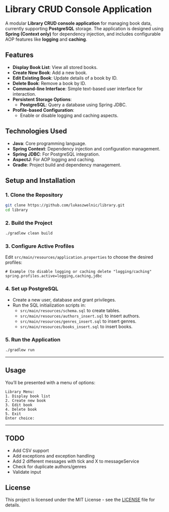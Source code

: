 # Library CRUD Console Application

A modular **Library CRUD console application** for managing book data, currently supporting **PostgreSQL** storage. The application is designed using **Spring (Context only)** for dependency injection, and includes configurable AOP features like **logging** and **caching**.

## Features

- **Display Book List**: View all stored books.
- **Create New Book**: Add a new book.
- **Edit Existing Book**: Update details of a book by ID.
- **Delete Book**: Remove a book by ID.
- **Command-line Interface**: Simple text-based user interface for interaction.
- **Persistent Storage Options**:
  - **PostgreSQL**: Query a database using Spring JDBC.
- **Profile-based Configuration**:
  - Enable or disable logging and caching aspects.

## Technologies Used

- **Java**: Core programming language.
- **Spring Context**: Dependency injection and configuration management.
- **Spring JDBC**: For PostgreSQL integration.
- **AspectJ**: For AOP logging and caching.
- **Gradle**: Project build and dependency management.

## Setup and Installation

### 1. Clone the Repository

```bash
git clone https://github.com/lukaszwelnic/library.git
cd library
````

### 2. Build the Project

```bash
./gradlew clean build
```

### 3. Configure Active Profiles

Edit `src/main/resources/application.properties` to choose the desired profiles:

```properties
# Example (to disable logging or caching delete "logging/caching"
spring.profiles.active=logging,caching,jdbc
```

### 4. Set up PostgreSQL

* Create a new user, database and grant privileges.
* Run the SQL initialization scripts in:
  * `src/main/resources/schema.sql` to create tables.
  * `src/main/resources/authors_insert.sql` to insert authors.
  * `src/main/resources/genres_insert.sql` to insert genres.
  * `src/main/resources/books_insert.sql` to insert books.

### 5. Run the Application

```bash
./gradlew run
```

---

## Usage

You’ll be presented with a menu of options:

```
Library Menu:
1. Display book list
2. Create new book
3. Edit book
4. Delete book
5. Exit
Enter choice: 
```

---

## TODO

* Add CSV support
* Add exceptions and exception handling
* Add 2 different messages with tick and X to messageService
* Check for duplicate authors/genres
* Validate input

## License
This project is licensed under the MIT License - see the [LICENSE](LICENSE) file for details.